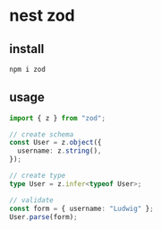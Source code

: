 # nest zod

## install

```sh
npm i zod
```

## usage

```ts
import { z } from "zod";

// create schema
const User = z.object({
  username: z.string(),
});

// create type
type User = z.infer<typeof User>;

// validate
const form = { username: "Ludwig" };
User.parse(form);
```
